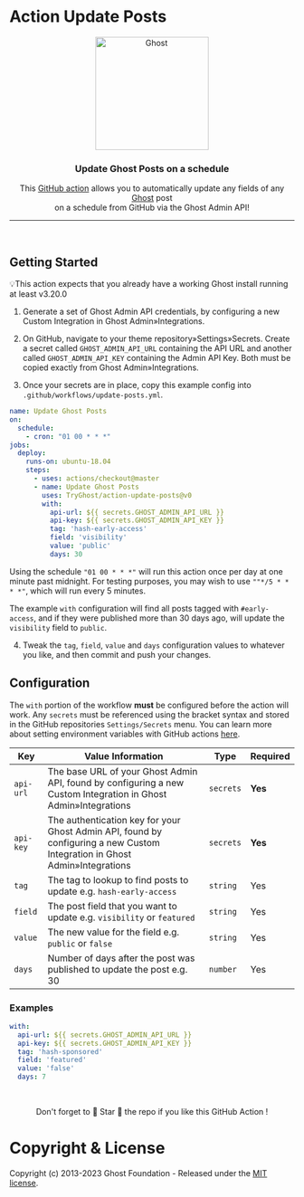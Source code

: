 # Action Update Posts

<p align="center">
  <a href="https://ghost.org">
    <img src="https://user-images.githubusercontent.com/65487235/157884383-1b75feb1-45d8-4430-b636-3f7e06577347.png" width="200px" alt="Ghost" />
  </a>
</p>
<h3 align="center">Update Ghost Posts on a schedule</h3>

<p align="center">
    This <a href="https://github.com/features/actions">GitHub action</a> allows you to automatically update any fields of any <a href="https://ghost.org">Ghost</a> post <br>
    on a schedule from GitHub via the Ghost Admin API!
</p>

---

&nbsp;


## Getting Started

💡This action expects that you already have a working Ghost install running at least v3.20.0

1. Generate a set of Ghost Admin API credentials, by configuring a new Custom Integration in Ghost Admin&raquo;Integrations.

2. On GitHub, navigate to your theme repository&raquo;Settings&raquo;Secrets. Create a secret called `GHOST_ADMIN_API_URL` containing the API URL and another called `GHOST_ADMIN_API_KEY` containing the Admin API Key. Both must be copied exactly from Ghost Admin&raquo;Integrations.

3. Once your secrets are in place, copy this example config into `.github/workflows/update-posts.yml`.

```yml
name: Update Ghost Posts
on:
  schedule:
    - cron: "01 00 * * *"
jobs:
  deploy:
    runs-on: ubuntu-18.04
    steps:
      - uses: actions/checkout@master
      - name: Update Ghost Posts
        uses: TryGhost/action-update-posts@v0
        with:
          api-url: ${{ secrets.GHOST_ADMIN_API_URL }}
          api-key: ${{ secrets.GHOST_ADMIN_API_KEY }}
          tag: 'hash-early-access'
          field: 'visibility'
          value: 'public'
          days: 30
```

Using the schedule `"01 00 * * *"` will run this action once per day at one minute past midnight. For testing purposes, you may wish to use `""*/5 * * * *"`, which will run every 5 minutes.

The example `with` configuration will find all posts tagged with `#early-access`, and if they were published more than 30 days ago, will update the `visibility` field to `public`.


4. Tweak the `tag`, `field`, `value` and `days` configuration values to whatever you like, and then commit and push your changes.


## Configuration

The `with` portion of the workflow **must** be configured before the action will work. Any `secrets` must be referenced using the bracket syntax and stored in the GitHub repositories `Settings/Secrets` menu. You can learn more about setting environment variables with GitHub actions [here](https://help.github.com/en/articles/workflow-syntax-for-github-actions#jobsjob_idstepsenv).

| Key  | Value Information | Type | Required |
| ------------- | ------------- | ------------- | ------------- |
| `api-url`  | The base URL of your Ghost Admin API, found by configuring a new Custom Integration in Ghost Admin&raquo;Integrations | `secrets` | **Yes** |
| `api-key`  | The authentication key for your Ghost Admin API, found by configuring a new Custom Integration in Ghost Admin&raquo;Integrations | `secrets` | **Yes** |
| `tag` | The tag to lookup to find posts to update e.g. `hash-early-access` | `string` | Yes |
| `field` | The post field that you want to update e.g. `visibility` or `featured` | `string` | Yes |
| `value` | The new value for the field e.g. `public` or `false` | `string` | Yes |
| `days` | Number of days after the post was published to update the post e.g. 30 | `number` | Yes |

### Examples



```yml
with:
  api-url: ${{ secrets.GHOST_ADMIN_API_URL }}
  api-key: ${{ secrets.GHOST_ADMIN_API_KEY }}
  tag: 'hash-sponsored'
  field: 'featured'
  value: 'false'
  days: 7
```

&nbsp;

<p align="center">Don't forget to 🌟 Star 🌟 the repo if you like this GitHub Action !</p>

# Copyright & License

Copyright (c) 2013-2023 Ghost Foundation - Released under the [MIT license](LICENSE).
